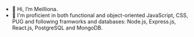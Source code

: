 - 👋 Hi, I’m Meilliona.
- 🌱 I'm proficient in both functional and object-oriented JavaScript, CSS, PUG and following framworks and databases: Node.js, Express.js, React.js, PostgreSQL and MongoDB. 


<!---
anotruong/anotruong is a ✨ special ✨ repository because its `README.md` (this file) appears on your GitHub profile.
You can click the Preview link to take a look at your changes.
--->

